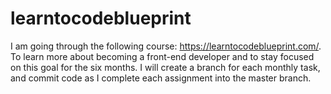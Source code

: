 # learntocodeblueprint

I am going through the following course: https://learntocodeblueprint.com/. To learn more about becoming a front-end developer and to stay focused on this goal for the six months.
I will create a branch for each monthly task, and commit code as I complete each assignment into the master branch. 
